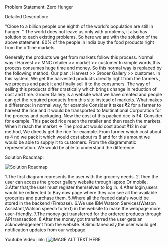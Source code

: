 Problem Statement: Zero Hunger

Detailed Description:

"Close to a billion people one eighth of the world's population are still in hunger. "
The world does not leave us only with problems, it also has solution to each existing problems. 
So here we are with the solution of the above statement. 80% of the people in India buy the food products right from the offline markets.

Generally the products we get from markets follow this process.
Normal way : Harvest >> MNC retailer >> market >> customer
In simple words,this process consumes huge time and money. 
So this normal way is replaced by the following method,
Our plan : Harvest >> Grocer Gallery >> customer.
In this system, We get the harvested products directly right from the farmers , we process and pack it and finally sell it to the consumers. 
The way of selling this products differ drastically which brings change in reduction of cost and time.
Grocer Gallery is a website what we have created and people can get the required products from this site instead of markets. 
What makes a difference: 
In normal way, for example Consider it takes ₹2 for a farmer to harvest the rice and it would be transported to Multinational Corporation for the process and packaging.
Now the cost of this packed rice is ₹4.
Consider for example. This packed rice reach the retailer and then reach the markets. When it reach the market -> The product would cost about ₹12 
In our method,
We directly get the rice for example. From farmer which cost about rs 4 nd we pack it which would cost about rs 8 and for this amount we would be able to supply it to customers.
From the diagrammatic representation. We would be able to understand the difference.

Solution Roadmap:

![Solution Roadmap](https://user-images.githubusercontent.com/67419416/122593477-5a58e300-d083-11eb-9fd3-f72e6930b18f.png)


1.The first diagram represents the user with the grocery needs. 
2.Then the user can access the grocer gallery website through laptop Or mobile. 
3.After that,the user must register themselves to log in. 
4.After login,users would be redirected to Buy now page where they can see all the available groceries and purchase them.
5.Where all the feeded data's would be stored in the backend (Firebase). 
6.We use IBM Watson Services(Watson Assistant,Watson speech to text) in the website to make the webpage more user-friendly. 
7.The money get transferred for the ordered products through API transaction. 
8.After the money got transferred the user gets an acknowledgement from the website.
9.Simultaneously,the user would get notification updates from our webpage. 

Youtube Video link:
[![IMAGE ALT TEXT HERE](https://www.youtube.com/watch?v=3Rw58V7gOWM)
